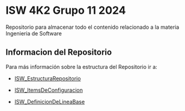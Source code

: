 # ISW 4K2 Grupo 11 2024

Repositorio para almacenar todo el contenido relacionado a la materia Ingenieria de Software

## Informacion del Repositorio

Para más información sobre la estructura del Repositorio ir a: 

- [ISW_EstructuraRepositorio](https://github.com/teretorres2/IngenieriaSoftware2024/blob/master/ISW_Grupo11_4K3_2024/Informaci%C3%B3n%20General/Gestion%20de%20Repositorio/ISW_EstructuraRepositorio.md)
  
- [ISW_ItemsDeConfiguracion](https://github.com/teretorres2/IngenieriaSoftware2024/blob/master/ISW_Grupo11_4K3_2024/Informaci%C3%B3n%20General/Gestion%20de%20Repositorio/ISW_ItemsDeConfiguracion.md)

- [ISW_DefinicionDeLineaBase](https://github.com/teretorres2/IngenieriaSoftware2024/blob/master/ISW_Grupo11_4K3_2024/Informaci%C3%B3n%20General/Gestion%20de%20Repositorio/ISW_DefinicionDeLineaBase.md)

